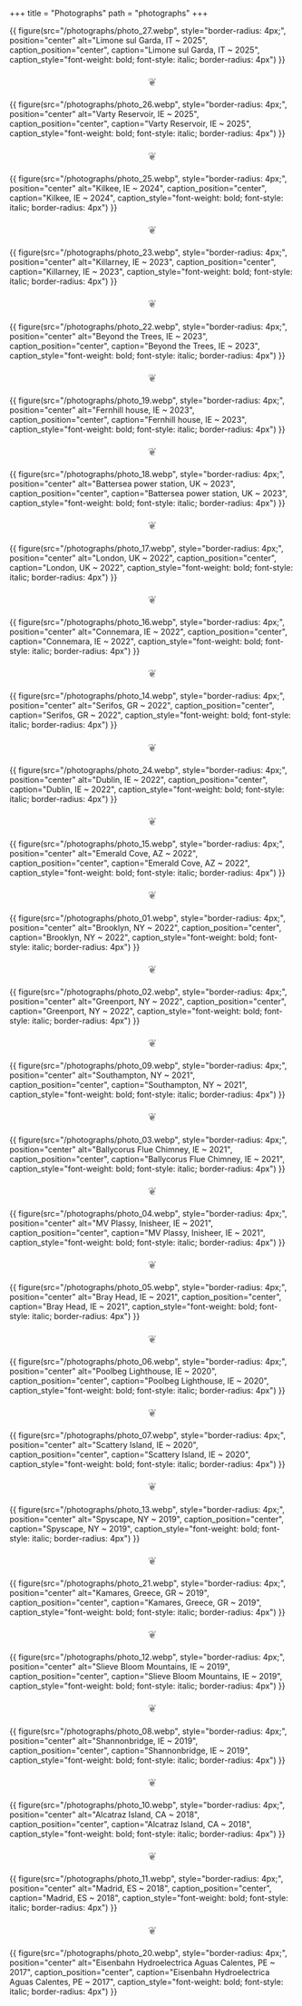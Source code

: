 +++
title = "Photographs"
path = "photographs"
+++

{{ figure(src="/photographs/photo_27.webp",
          style="border-radius: 4px;",
          position="center"
          alt="Limone sul Garda, IT ~ 2025",
          caption_position="center",
          caption="Limone sul Garda, IT ~ 2025",
          caption_style="font-weight: bold; font-style: italic; border-radius: 4px") }}

<p style="text-align:center; font-size: 1.2rem; opacity: 0.5;"> ❦ </p>

{{ figure(src="/photographs/photo_26.webp",
          style="border-radius: 4px;",
          position="center"
          alt="Varty Reservoir, IE ~ 2025",
          caption_position="center",
          caption="Varty Reservoir, IE ~ 2025",
          caption_style="font-weight: bold; font-style: italic; border-radius: 4px") }}

<p style="text-align:center; font-size: 1.2rem; opacity: 0.5;"> ❦ </p>

{{ figure(src="/photographs/photo_25.webp",
          style="border-radius: 4px;",
          position="center"
          alt="Kilkee, IE ~ 2024",
          caption_position="center",
          caption="Kilkee, IE ~ 2024",
          caption_style="font-weight: bold; font-style: italic; border-radius: 4px") }}

<p style="text-align:center; font-size: 1.2rem; opacity: 0.5;"> ❦ </p>

{{ figure(src="/photographs/photo_23.webp",
          style="border-radius: 4px;",
          position="center"
          alt="Killarney, IE ~ 2023",
          caption_position="center",
          caption="Killarney, IE ~ 2023",
          caption_style="font-weight: bold; font-style: italic; border-radius: 4px") }}

<p style="text-align:center; font-size: 1.2rem; opacity: 0.5;"> ❦ </p>

{{ figure(src="/photographs/photo_22.webp",
          style="border-radius: 4px;",
          position="center"
          alt="Beyond the Trees, IE ~ 2023",
          caption_position="center",
          caption="Beyond the Trees, IE ~ 2023",
          caption_style="font-weight: bold; font-style: italic; border-radius: 4px") }}

<p style="text-align:center; font-size: 1.2rem; opacity: 0.5;"> ❦ </p>

{{ figure(src="/photographs/photo_19.webp",
          style="border-radius: 4px;",
          position="center"
          alt="Fernhill house, IE ~ 2023",
          caption_position="center",
          caption="Fernhill house, IE ~ 2023",
          caption_style="font-weight: bold; font-style: italic; border-radius: 4px") }}

<p style="text-align:center; font-size: 1.2rem; opacity: 0.5;"> ❦ </p>

{{ figure(src="/photographs/photo_18.webp",
          style="border-radius: 4px;",
          position="center"
          alt="Battersea power station, UK ~ 2023",
          caption_position="center",
          caption="Battersea power station, UK ~ 2023",
          caption_style="font-weight: bold; font-style: italic; border-radius: 4px") }}

<p style="text-align:center; font-size: 1.2rem; opacity: 0.5;"> ❦ </p>

{{ figure(src="/photographs/photo_17.webp",
          style="border-radius: 4px;",
          position="center"
          alt="London, UK ~ 2022",
          caption_position="center",
          caption="London, UK ~ 2022",
          caption_style="font-weight: bold; font-style: italic; border-radius: 4px") }}

<p style="text-align:center; font-size: 1.2rem; opacity: 0.5;"> ❦ </p>

{{ figure(src="/photographs/photo_16.webp",
          style="border-radius: 4px;",
          position="center"
          alt="Connemara, IE ~ 2022",
          caption_position="center",
          caption="Connemara, IE ~ 2022",
          caption_style="font-weight: bold; font-style: italic; border-radius: 4px") }}

<p style="text-align:center; font-size: 1.2rem; opacity: 0.5;"> ❦ </p>

{{ figure(src="/photographs/photo_14.webp",
          style="border-radius: 4px;",
          position="center"
          alt="Serifos, GR ~ 2022",
          caption_position="center",
          caption="Serifos, GR ~ 2022",
          caption_style="font-weight: bold; font-style: italic; border-radius: 4px") }}

<p style="text-align:center; font-size: 1.2rem; opacity: 0.5;"> ❦ </p>

{{ figure(src="/photographs/photo_24.webp",
          style="border-radius: 4px;",
          position="center"
          alt="Dublin, IE ~ 2022",
          caption_position="center",
          caption="Dublin, IE ~ 2022",
          caption_style="font-weight: bold; font-style: italic; border-radius: 4px") }}

<p style="text-align:center; font-size: 1.2rem; opacity: 0.5;"> ❦ </p>

{{ figure(src="/photographs/photo_15.webp",
          style="border-radius: 4px;",
          position="center"
          alt="Emerald Cove, AZ ~ 2022",
          caption_position="center",
          caption="Emerald Cove, AZ ~ 2022",
          caption_style="font-weight: bold; font-style: italic; border-radius: 4px") }}

<p style="text-align:center; font-size: 1.2rem; opacity: 0.5;"> ❦ </p>

{{ figure(src="/photographs/photo_01.webp",
          style="border-radius: 4px;",
          position="center"
          alt="Brooklyn, NY ~ 2022",
          caption_position="center",
          caption="Brooklyn, NY ~ 2022",
          caption_style="font-weight: bold; font-style: italic; border-radius: 4px") }}

<p style="text-align:center; font-size: 1.2rem; opacity: 0.5;"> ❦ </p>

{{ figure(src="/photographs/photo_02.webp",
          style="border-radius: 4px;",
          position="center"
          alt="Greenport, NY ~ 2022",
          caption_position="center",
          caption="Greenport, NY ~ 2022",
          caption_style="font-weight: bold; font-style: italic; border-radius: 4px") }}

<p style="text-align:center; font-size: 1.2rem; opacity: 0.5;"> ❦ </p>

{{ figure(src="/photographs/photo_09.webp",
          style="border-radius: 4px;",
          position="center"
          alt="Southampton, NY ~ 2021",
          caption_position="center",
          caption="Southampton, NY ~ 2021",
          caption_style="font-weight: bold; font-style: italic; border-radius: 4px") }}

<p style="text-align:center; font-size: 1.2rem; opacity: 0.5;"> ❦ </p>

{{ figure(src="/photographs/photo_03.webp",
          style="border-radius: 4px;",
          position="center"
          alt="Ballycorus Flue Chimney, IE ~ 2021",
          caption_position="center",
          caption="Ballycorus Flue Chimney, IE ~ 2021",
          caption_style="font-weight: bold; font-style: italic; border-radius: 4px") }}

<p style="text-align:center; font-size: 1.2rem; opacity: 0.5;"> ❦ </p>

{{ figure(src="/photographs/photo_04.webp",
          style="border-radius: 4px;",
          position="center"
          alt="MV Plassy, Inisheer, IE ~ 2021",
          caption_position="center",
          caption="MV Plassy, Inisheer, IE ~ 2021",
          caption_style="font-weight: bold; font-style: italic; border-radius: 4px") }}

<p style="text-align:center; font-size: 1.2rem; opacity: 0.5;"> ❦ </p>

{{ figure(src="/photographs/photo_05.webp",
          style="border-radius: 4px;",
          position="center"
          alt="Bray Head, IE ~ 2021",
          caption_position="center",
          caption="Bray Head, IE ~ 2021",
          caption_style="font-weight: bold; font-style: italic; border-radius: 4px") }}

<p style="text-align:center; font-size: 1.2rem; opacity: 0.5;"> ❦ </p>

{{ figure(src="/photographs/photo_06.webp",
          style="border-radius: 4px;",
          position="center"
          alt="Poolbeg Lighthouse, IE ~ 2020",
          caption_position="center",
          caption="Poolbeg Lighthouse, IE ~ 2020",
          caption_style="font-weight: bold; font-style: italic; border-radius: 4px") }}

<p style="text-align:center; font-size: 1.2rem; opacity: 0.5;"> ❦ </p>

{{ figure(src="/photographs/photo_07.webp",
          style="border-radius: 4px;",
          position="center"
          alt="Scattery Island, IE ~ 2020",
          caption_position="center",
          caption="Scattery Island, IE ~ 2020",
          caption_style="font-weight: bold; font-style: italic; border-radius: 4px") }}

<p style="text-align:center; font-size: 1.2rem; opacity: 0.5;"> ❦ </p>

{{ figure(src="/photographs/photo_13.webp",
          style="border-radius: 4px;",
          position="center"
          alt="Spyscape, NY ~ 2019",
          caption_position="center",
          caption="Spyscape, NY ~ 2019",
          caption_style="font-weight: bold; font-style: italic; border-radius: 4px") }}

<p style="text-align:center; font-size: 1.2rem; opacity: 0.5;"> ❦ </p>

{{ figure(src="/photographs/photo_21.webp",
          style="border-radius: 4px;",
          position="center"
          alt="Kamares, Greece, GR ~ 2019",
          caption_position="center",
          caption="Kamares, Greece, GR ~ 2019",
          caption_style="font-weight: bold; font-style: italic; border-radius: 4px") }}

<p style="text-align:center; font-size: 1.2rem; opacity: 0.5;"> ❦ </p>

{{ figure(src="/photographs/photo_12.webp",
          style="border-radius: 4px;",
          position="center"
          alt="Slieve Bloom Mountains, IE ~ 2019",
          caption_position="center",
          caption="Slieve Bloom Mountains, IE ~ 2019",
          caption_style="font-weight: bold; font-style: italic; border-radius: 4px") }}

<p style="text-align:center; font-size: 1.2rem; opacity: 0.5;"> ❦ </p>

{{ figure(src="/photographs/photo_08.webp",
          style="border-radius: 4px;",
          position="center"
          alt="Shannonbridge, IE ~ 2019",
          caption_position="center",
          caption="Shannonbridge, IE ~ 2019",
          caption_style="font-weight: bold; font-style: italic; border-radius: 4px") }}

<p style="text-align:center; font-size: 1.2rem; opacity: 0.5;"> ❦ </p>

{{ figure(src="/photographs/photo_10.webp",
          style="border-radius: 4px;",
          position="center"
          alt="Alcatraz Island, CA ~ 2018",
          caption_position="center",
          caption="Alcatraz Island, CA ~ 2018",
          caption_style="font-weight: bold; font-style: italic; border-radius: 4px") }}

<p style="text-align:center; font-size: 1.2rem; opacity: 0.5;"> ❦ </p>

{{ figure(src="/photographs/photo_11.webp",
          style="border-radius: 4px;",
          position="center"
          alt="Madrid, ES ~ 2018",
          caption_position="center",
          caption="Madrid, ES ~ 2018",
          caption_style="font-weight: bold; font-style: italic; border-radius: 4px") }}

<p style="text-align:center; font-size: 1.2rem; opacity: 0.5;"> ❦ </p>

{{ figure(src="/photographs/photo_20.webp",
          style="border-radius: 4px;",
          position="center"
          alt="Eisenbahn Hydroelectrica Aguas Calentes, PE ~ 2017",
          caption_position="center",
          caption="Eisenbahn Hydroelectrica Aguas Calentes, PE ~ 2017",
          caption_style="font-weight: bold; font-style: italic; border-radius: 4px") }}
